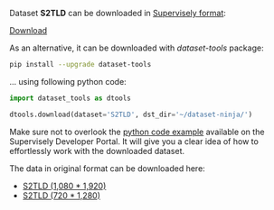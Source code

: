 Dataset **S2TLD** can be downloaded in [Supervisely format](https://developer.supervisely.com/api-references/supervisely-annotation-json-format):

 [Download](https://assets.supervisely.com/remote/eyJsaW5rIjogImZzOi8vYXNzZXRzLzM0OTdfUzJUTEQvczJ0bGQtRGF0YXNldE5pbmphLnRhciIsICJzaWciOiAiT1U5US9sbEt4dEE3bHJ0RmNCMU0zVnlYTDhVS2txRkI5MzdzeGI3ZGRhdz0ifQ==)

As an alternative, it can be downloaded with *dataset-tools* package:
``` bash
pip install --upgrade dataset-tools
```

... using following python code:
``` python
import dataset_tools as dtools

dtools.download(dataset='S2TLD', dst_dir='~/dataset-ninja/')
```
Make sure not to overlook the [python code example](https://developer.supervisely.com/getting-started/python-sdk-tutorials/iterate-over-a-local-project) available on the Supervisely Developer Portal. It will give you a clear idea of how to effortlessly work with the downloaded dataset.

The data in original format can be downloaded here:

- [S2TLD (1,080 * 1,920)](https://1drv.ms/u/s!Akhz5L4oxpUGiX2BR8RRl4B-XJ4I?e=fFFkll)
- [S2TLD (720 * 1,280)](https://1drv.ms/u/s!Akhz5L4oxpUGigJuXsgf-hyoknPp?e=TjchFL)
